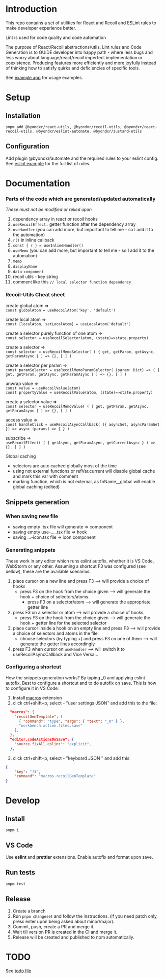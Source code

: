 # Introduction

This repo contains a set of utilities for React and Recoil and ESLint rules to make developer experience better.

Lint is used for code quality and code automation

The purpose of React/Recoil abstractions/utils, Lint rules and Code Generation is to GUIDE developer into happy path - where less bugs and less worry about language/react/recoil imperfect implementation or coexistence. Producing features more efficiently and more joyfully instead of thinking how to satisfy quirks and deficiencies of specific tools.

See [example app](./example-app) for usage examples.

# Setup

## Installation

```
pnpm add @byondxr/react-utils, @byondxr/recoil-utils, @byondxr/react-recoil-utils, @byondxr/eslint-automate, @byondxr/zustand-utils
```

## Configuration

Add plugin @byondxr/automate and the required rules to your eslint config. See [eslint example](./example-app/.eslintrc.json) for the full list of rules.

# Documentation

### Parts of the code which are generated/updated automatically

_These must not be modified or relied upon_

1. dependency array in react or recoil hooks
2. `useRecoilEffect:` getter function after the dependency array
3. `useHandler` (you can add more, but important to tell me - so I add it to the automation)
4. `r()` in inline callback
5. `const { r } = useInlineHandler()`
6. `useMemo` (you can add more, but important to tell me - so I add it to the automation)
7. `memo`
8. `displayName`
9. `data-component`
10. recoil utils - key string
11. comment like this `// local selector function dependency`

### Recoil-Utils Cheat sheet

create global atom => <br/>`const globalAtom = useRecoilAtom('key', 'default')`

create local atom =><br/>`const [localAtom, setLocalAtom] = useLocalAtom('default')`

create a selector purely function of one atom =><br/>`const selector = useRecoilSelector(atom, (state)=>state.property)`

create a selector =><br/>`const selector = useRecoilMemoSelector( ( { get, getParam, getAsync, getParamAsync } ) => {}, [ ] )`

create a selector per param =><br/>`const paramSelector = useRecoilMemoParamSelector( (param: Dict) => ( { get, getParam, getAsync, getParamAsync } ) => {}, [ ] )`

unwrap value =><br/>`const value = useRecoilValue(atom)`<br/>`const propertyValue = useRecoilValue(atom, (state)=>state.property)`

create a selector value =><br/>`const selector = useRecoilMemoValue( ( { get, getParam, getAsync, getParamAsync } ) => {}, [ ] )`

access value =><br/>`const handleClick = useRecoilAsyncCallback( ({ asyncGet, asyncParamGet }) => async (params) => { } )`

subscribe =><br/>`useRecoilEffect( ( { getAsync, getParamAsync, getCurrentAsync } ) => {}, [ ] )`

Global caching

-   selectors are auto cached globally most of the time
-   using not external functions or refVar.current will disable global cache and mark this var with comment
-   marking function, which is not external, as fnName\_\_global will enable global caching (edited)

## Snippets generation

### When saving new file

-   saving empty .tsx file will generate => component
-   saving empty use-…..tsx file => hook
-   saving …-icon.tsx file => icon component

### Generating snippets

These work in any editor which runs eslint autofix, whether it is VS Code, WebStorm or any other.
Assuming a shortcut F3 was configured (see bellow), these are the available scenarios:

1. place cursor on a new line and press F3 --> will provide a choice of hooks
    - press F3 on the hook from the choice given --> will generate the hook + choice of selectors/atoms
        - press F3 on a selector/atom --> will generate the appropriate getter line
2. press F3 on a selector or atom --> will provide a choice of hooks
    - press F3 on the hook from the choice given --> will generate the hook + getter line for the selected selector
3. place cursor inside a hook on an empty line and press F3 --> will provide a choice of selectors and atoms in the file
    - choose selectors (by typing +) and press F3 on one of them --> will generate the getter lines accordingly
4. press F3 when cursor on `useHandler` --> will switch it to useRecoilAsyncCallback and Vice Versa…

### Configuring a shortcut

How the snippets generation works? By typing \_0 and applying eslint autofix.
Best to configure a shortcut and to do autofix on save. This is how to configure it in VS Code:

1. Install [macros](https://github.com/geddski/macros) extension
2. click ctrl+shift+p, select - "user settings JSON" and add this to the file:

```json
  "macros": {
    "recoilGenTemplate": [
      { "command": "type", "args": { "text": "_0" } },
      "workbench.action.files.save"
    ],
  },
  "editor.codeActionsOnSave": {
    "source.fixAll.eslint": "explicit",
  },
```

3. click ctrl+shift+p, select - "keyboard JSON " and add this:

```json
{
	"key": "f3",
	"command": "macros.recoilGenTemplate"
}
```

# Develop

## Install

```
pnpm i
```

## VS Code

Use **eslint** and **prettier** extensions. Enable autofix and format upon save.

## Run tests

```
pnpm test
```

## Release

1. Create a branch
2. Run `pnpm changeset` and follow the instructions. (if you need patch only, press enter upon being asked about minor/major).
3. Commit, push, create a PR and merge it.
4. Wait till version PR is created in the CI and merge it.
5. Release will be created and published to npm automatically.

# TODO

See [todo file](./TODO.md)

